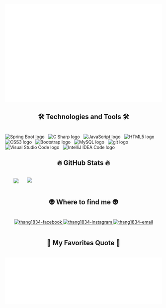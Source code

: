 <!-- Thang1834 -->
<a href="#" target="_blank">
  <img src="svg/thang1834.svg" width="1200" alt="thang1834-official" />
</a>

<h2 align="center">🛠 Technologies and Tools 🛠</h2>
<br>
<!-- https://simpleicons.org/ -->
<span><img src="https://img.shields.io/badge/Spring-Boot-282C34?logo=Spring-Boot&logoColor=#6DB33F" alt="Spring Boot logo" title="Spring-Boot" height="25" /></span>
&nbsp;
<span><img src="https://img.shields.io/badge/C-Sharp-282C34?logo=C-Sharp&logoColor=#239120" alt="C Sharp logo" title="C Sharp" height="25" /></span>
&nbsp;
<span><img src="https://img.shields.io/badge/JavaScript-282C34?logo=javascript&logoColor=F7DF1E" alt="JavaScript logo" title="JavaScript" height="25" /></span>
&nbsp;
<span><img src="https://img.shields.io/badge/HTML5-282C34?logo=html5&logoColor=E34F26" alt="HTML5 logo" title="HTML5" height="25" /></span>
&nbsp;
<span><img src="https://img.shields.io/badge/CSS3-282C34?logo=css3&logoColor=1572B6" alt="CSS3 logo" title="CSS3" height="25" /></span>
&nbsp;
<span><img src="https://img.shields.io/badge/Bootstrap-282C34?logo=bootstrap&logoColor=7952B3" alt="Bootstrap logo" title="Bootstrap" height="25" /></span>
&nbsp;
<span><img src="https://img.shields.io/badge/MySQL-282C34?logo=MySQL&logoColor=#4479A1" alt="MySQL logo" title="MySQL" height="25" /></span>
&nbsp;
<span><img src="https://img.shields.io/badge/git-282C34?logo=git&logoColor=F05032" alt="git logo" title="git" height="25" /></span>
&nbsp;
<span><img src="https://img.shields.io/badge/VS%20Code-282C34?logo=visual-studio-code&logoColor=007ACC" alt="Visual Studio Code logo" title="Visual Studio Code" height="25" /></span>
&nbsp;
<span><img src="https://img.shields.io/badge/IntelliJ-IDEA-282C34?logo=IntelliJ-IDEA&logoColor=#000000" alt="IntelliJ IDEA Code logo" title="IntelliJ IDEA" height="25" /></span>
&nbsp;
<br>
<h2 align="center">🔥 GitHub Stats 🔥</h2>
<!-- https://github.com/anuraghazra/github-readme-stats -->
<br>
<div align=center>
  <a href="#" title="Thang1834">
    <img width="315" align="center" src="https://github-readme-stats.vercel.app/api/top-langs/?username=thang1834&hide=c%23,powershell,Mathematica,Ruby,Objective-C,Objective-C%2b%2b,Cuda&title_color=61dafb&text_color=ffffff&icon_color=61dafb&bg_color=20232a&langs_count=8&layout=compact&border_color=61dafb&hide_border=true" />
  </a>
  <a href="#" title="Thang1834">
    <img align="right" width="434" src="https://github-readme-stats.vercel.app/api?username=thang1834&show_icons=true&theme=react&border_color=61dafb&hide_border=true" />
  </a>
</div>

<br>
<h2 align="center">👽 Where to find me 👽</h2>
<br>
<!-- https://icons8.com -->
<div align="center">
  <a href="https://facebook.com/wonwolf1834" target="blank">
    <img src="https://img.icons8.com/bubbles/100/000000/facebook-new.png" alt="thang1834-facebook" />
  </a>
  <a href="https://www.instagram.com/st.w15" target="blank">
    <img src="https://img.icons8.com/bubbles/100/000000/instagram.png" alt="thang1834-instagram" />
  </a>
  <a href="mailto:ducthang01052002@gmail.com" target="top">
    <img src="https://img.icons8.com/bubbles/100/000000/apple-mail.png" alt="thang1834-email" />
  </a>
</div>
<br>
<h2 align="center">📑 My Favorites Quote 📑</h2>
<br>
<a href="#" target="_blank">
  <img src="svg/thang1834-quotes.svg" width="846" height="150" alt="thang1834" />
</a>

